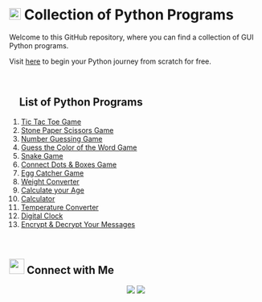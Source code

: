# <img src="https://i.pinimg.com/originals/ca/00/60/ca0060f3414e6e20b75983acddafad53.gif" width="23"> Collection of Python Programs

Welcome to this GitHub repository, where you can find a collection of GUI Python programs.

Visit [here](https://github.com/s-a-r-a-t-h/Collection-of-Python-Programs/tree/main/Start%20your%20Python%20Journey) to begin your Python journey from scratch for free.

<br>

## <img src="https://user-images.githubusercontent.com/86669668/171820956-cf171296-cc01-4827-ac4a-45ff3f91ff13.gif" width="15"/> List of Python Programs

1. [Tic Tac Toe Game](https://github.com/sarath-pm/Collection-of-GUI-Python-Programs/blob/main/tic_tac_toe_gui_game.py)
2. [Stone Paper Scissors Game](https://github.com/sarath-pm/Collection-of-GUI-Python-Programs/blob/main/stone_paper_scissor_gui.py)
3. [Number Guessing Game](https://github.com/sarath-pm/Collection-of-GUI-Python-Programs/blob/main/number_guessing_game.py)
4. [Guess the Color of the Word Game](https://github.com/sarath-pm/Collection-of-GUI-Python-Programs/blob/main/color_guessing_game.py)
5. [Snake Game](https://github.com/sarath-pm/Collection-of-GUI-Python-Programs/blob/main/snake_game.py)
6. [Connect Dots & Boxes Game](https://github.com/sarath-pm/Collection-of-GUI-Python-Programs/blob/main/connect_dots%26boxes.py)
7. [Egg Catcher Game](https://github.com/sarath-pm/Collection-of-GUI-Python-Programs/blob/main/egg_catcher_game.py)
8. [Weight Converter](https://github.com/sarath-pm/Collection-of-GUI-Python-Programs/blob/main/weight_converter_gui.py)
9. [Calculate your Age](https://github.com/sarath-pm/Collection-of-GUI-Python-Programs/blob/main/age_calculator.py)
10. [Calculator](https://github.com/sarath-pm/Collection-of-GUI-Python-Programs/blob/main/calculator.py)
11. [Temperature Converter](https://github.com/sarath-pm/Collection-of-GUI-Python-Programs/blob/main/temperature_converter.py)
12. [Digital Clock](https://github.com/sarath-pm/Collection-of-GUI-Python-Programs/blob/main/digital_clock.py)
13. [Encrypt & Decrypt Your Messages](https://github.com/sarath-pm/Collection-of-GUI-Python-Programs/blob/main/encrypt_decrypt.py)

<br>

## <img src="https://media.giphy.com/media/LnQjpWaON8nhr21vNW/giphy.gif" width='30'> Connect with Me

<p align="center">
<a href="mailto:sarath2375@gmail.com"><img src="https://img.shields.io/badge/Gmail-D14836?style=for-the-badge&logo=gmail&logoColor=white"/></a>
<a href="https://www.linkedin.com/in/sarath-p-m/"><img src="https://img.shields.io/badge/LinkedIn-0077B5?style=for-the-badge&logo=linkedin&logoColor=white"/></a>
</p>